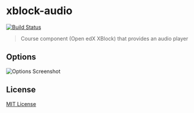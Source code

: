 # xblock-audio

[![Build Status](https://travis-ci.org/IONISx/xblock-audio.svg?branch=master)](https://travis-ci.org/IONISx/xblock-audio)

> Course component (Open edX XBlock) that provides an audio player

## Options

![Options Screenshot](https://i.imgur.com/jfubZap.png)

## License

[MIT License](http://en.wikipedia.org/wiki/MIT_License)

